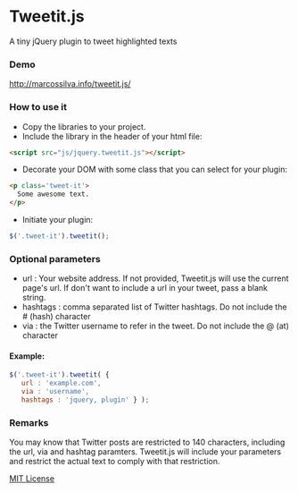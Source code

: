 # Tweetit.js
A tiny jQuery plugin to tweet highlighted texts

### Demo

http://marcossilva.info/tweetit.js/

### How to use it

* Copy the libraries to your project.
* Include the library in the header of your html file:
```html
<script src="js/jquery.tweetit.js"></script>
```
* Decorate your DOM with some class that you can select for your plugin:
```html
<p class='tweet-it'>
  Some awesome text.
</p>
```
* Initiate your plugin:
```javascript
$('.tweet-it').tweetit();
```

### Optional parameters
- url : Your website address. If not provided, Tweetit.js will use the current page's url. If don't want to include a url in your tweet, pass a blank string.
- hashtags : comma separated list of Twitter hashtags. Do not include the # (hash) character
- via : the Twitter username to refer in the tweet. Do not include the @ (at) character

#### Example:
```javascript
$('.tweet-it').tweetit( {
   url : 'example.com', 
   via : 'username', 
   hashtags : 'jquery, plugin' } );
```

### Remarks
You may know that Twitter posts are restricted to 140 characters, including the url, via and hashtag paramters. Tweetit.js will include your parameters and restrict the actual text to comply with that restriction.

[MIT License](http://opensource.org/licenses/mit-license.php)
